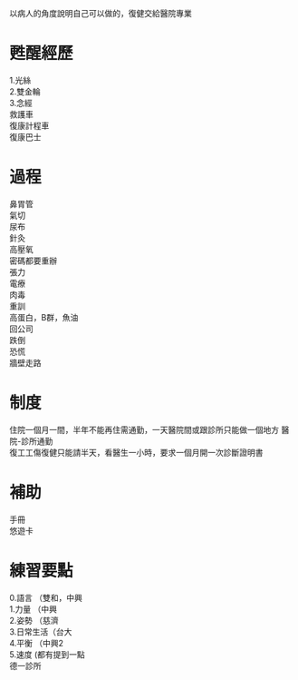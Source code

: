 以病人的角度說明自己可以做的，復健交給醫院專業  

# 甦醒經歷  
1.光絲   
2.雙金輪  
3.念經  
救護車  
復康計程車  
復康巴士  

# 過程  
鼻胃管  
氣切  
尿布  
針灸  
高壓氧  
密碼都要重辦  
張力  
電療  
肉毒  
重訓  
高蛋白，B群，魚油  
回公司  
跌倒  
恐慌  
牆壁走路  

# 制度  
住院一個月一間，半年不能再住需通勤，一天醫院間或跟診所只能做一個地方
醫院-診所通勤  
復工工傷復健只能請半天，看醫生一小時，要求一個月開一次診斷證明書    

# 補助  
手冊  
悠遊卡   

# 練習要點  
0.語言  （雙和，中興  
1.力量  （中興   
2.姿勢 （慈濟  
3.日常生活（台大  
4.平衡 （中興2  
5.速度 (都有提到一點  
德一診所
